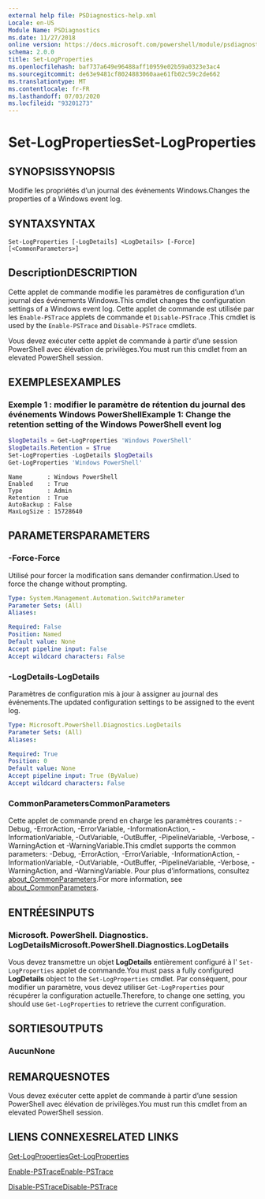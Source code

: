```yaml
---
external help file: PSDiagnostics-help.xml
Locale: en-US
Module Name: PSDiagnostics
ms.date: 11/27/2018
online version: https://docs.microsoft.com/powershell/module/psdiagnostics/set-logproperties?view=powershell-7&WT.mc_id=ps-gethelp
schema: 2.0.0
title: Set-LogProperties
ms.openlocfilehash: baf737a649e96488aff10959e02b59a0323e3ac4
ms.sourcegitcommit: de63e9481cf8024883060aae61fb02c59c2de662
ms.translationtype: MT
ms.contentlocale: fr-FR
ms.lasthandoff: 07/03/2020
ms.locfileid: "93201273"
---
```

# <span data-ttu-id="0d865-102">Set-LogProperties</span><span class="sxs-lookup"><span data-stu-id="0d865-102">Set-LogProperties</span></span>

## <span data-ttu-id="0d865-103">SYNOPSIS</span><span class="sxs-lookup"><span data-stu-id="0d865-103">SYNOPSIS</span></span>
<span data-ttu-id="0d865-104">Modifie les propriétés d’un journal des événements Windows.</span><span class="sxs-lookup"><span data-stu-id="0d865-104">Changes the properties of a Windows event log.</span></span>

## <span data-ttu-id="0d865-105">SYNTAX</span><span class="sxs-lookup"><span data-stu-id="0d865-105">SYNTAX</span></span>

```
Set-LogProperties [-LogDetails] <LogDetails> [-Force] [<CommonParameters>]
```

## <span data-ttu-id="0d865-106">Description</span><span class="sxs-lookup"><span data-stu-id="0d865-106">DESCRIPTION</span></span>

<span data-ttu-id="0d865-107">Cette applet de commande modifie les paramètres de configuration d’un journal des événements Windows.</span><span class="sxs-lookup"><span data-stu-id="0d865-107">This cmdlet changes the configuration settings of a Windows event log.</span></span> <span data-ttu-id="0d865-108">Cette applet de commande est utilisée par les `Enable-PSTrace` applets de commande et `Disable-PSTrace` .</span><span class="sxs-lookup"><span data-stu-id="0d865-108">This cmdlet is used by the `Enable-PSTrace` and `Disable-PSTrace` cmdlets.</span></span>

<span data-ttu-id="0d865-109">Vous devez exécuter cette applet de commande à partir d’une session PowerShell avec élévation de privilèges.</span><span class="sxs-lookup"><span data-stu-id="0d865-109">You must run this cmdlet from an elevated PowerShell session.</span></span>

## <span data-ttu-id="0d865-110">EXEMPLES</span><span class="sxs-lookup"><span data-stu-id="0d865-110">EXAMPLES</span></span>

### <span data-ttu-id="0d865-111">Exemple 1 : modifier le paramètre de rétention du journal des événements Windows PowerShell</span><span class="sxs-lookup"><span data-stu-id="0d865-111">Example 1: Change the retention setting of the Windows PowerShell event log</span></span>

```powershell
$logDetails = Get-LogProperties 'Windows PowerShell'
$logDetails.Retention = $True
Set-LogProperties -LogDetails $logDetails
Get-LogProperties 'Windows PowerShell'
```

```Output
Name       : Windows PowerShell
Enabled    : True
Type       : Admin
Retention  : True
AutoBackup : False
MaxLogSize : 15728640
```

## <span data-ttu-id="0d865-112">PARAMETERS</span><span class="sxs-lookup"><span data-stu-id="0d865-112">PARAMETERS</span></span>

### <span data-ttu-id="0d865-113">-Force</span><span class="sxs-lookup"><span data-stu-id="0d865-113">-Force</span></span>

<span data-ttu-id="0d865-114">Utilisé pour forcer la modification sans demander confirmation.</span><span class="sxs-lookup"><span data-stu-id="0d865-114">Used to force the change without prompting.</span></span>

```yaml
Type: System.Management.Automation.SwitchParameter
Parameter Sets: (All)
Aliases:

Required: False
Position: Named
Default value: None
Accept pipeline input: False
Accept wildcard characters: False
```

### <span data-ttu-id="0d865-115">-LogDetails</span><span class="sxs-lookup"><span data-stu-id="0d865-115">-LogDetails</span></span>

<span data-ttu-id="0d865-116">Paramètres de configuration mis à jour à assigner au journal des événements.</span><span class="sxs-lookup"><span data-stu-id="0d865-116">The updated configuration settings to be assigned to the event log.</span></span>

```yaml
Type: Microsoft.PowerShell.Diagnostics.LogDetails
Parameter Sets: (All)
Aliases:

Required: True
Position: 0
Default value: None
Accept pipeline input: True (ByValue)
Accept wildcard characters: False
```

### <span data-ttu-id="0d865-117">CommonParameters</span><span class="sxs-lookup"><span data-stu-id="0d865-117">CommonParameters</span></span>

<span data-ttu-id="0d865-118">Cette applet de commande prend en charge les paramètres courants : -Debug, -ErrorAction, -ErrorVariable, -InformationAction, -InformationVariable, -OutVariable, -OutBuffer, -PipelineVariable, -Verbose, -WarningAction et -WarningVariable.</span><span class="sxs-lookup"><span data-stu-id="0d865-118">This cmdlet supports the common parameters: -Debug, -ErrorAction, -ErrorVariable, -InformationAction, -InformationVariable, -OutVariable, -OutBuffer, -PipelineVariable, -Verbose, -WarningAction, and -WarningVariable.</span></span> <span data-ttu-id="0d865-119">Pour plus d’informations, consultez [about_CommonParameters](https://go.microsoft.com/fwlink/?LinkID=113216).</span><span class="sxs-lookup"><span data-stu-id="0d865-119">For more information, see [about_CommonParameters](https://go.microsoft.com/fwlink/?LinkID=113216).</span></span>

## <span data-ttu-id="0d865-120">ENTRÉES</span><span class="sxs-lookup"><span data-stu-id="0d865-120">INPUTS</span></span>

### <span data-ttu-id="0d865-121">Microsoft. PowerShell. Diagnostics. LogDetails</span><span class="sxs-lookup"><span data-stu-id="0d865-121">Microsoft.PowerShell.Diagnostics.LogDetails</span></span>

<span data-ttu-id="0d865-122">Vous devez transmettre un objet **LogDetails** entièrement configuré à l' `Set-LogProperties` applet de commande.</span><span class="sxs-lookup"><span data-stu-id="0d865-122">You must pass a fully configured **LogDetails** object to the `Set-LogProperties` cmdlet.</span></span>
<span data-ttu-id="0d865-123">Par conséquent, pour modifier un paramètre, vous devez utiliser `Get-LogProperties` pour récupérer la configuration actuelle.</span><span class="sxs-lookup"><span data-stu-id="0d865-123">Therefore, to change one setting, you should use `Get-LogProperties` to retrieve the current configuration.</span></span>

## <span data-ttu-id="0d865-124">SORTIES</span><span class="sxs-lookup"><span data-stu-id="0d865-124">OUTPUTS</span></span>

### <span data-ttu-id="0d865-125">Aucun</span><span class="sxs-lookup"><span data-stu-id="0d865-125">None</span></span>

## <span data-ttu-id="0d865-126">REMARQUES</span><span class="sxs-lookup"><span data-stu-id="0d865-126">NOTES</span></span>

<span data-ttu-id="0d865-127">Vous devez exécuter cette applet de commande à partir d’une session PowerShell avec élévation de privilèges.</span><span class="sxs-lookup"><span data-stu-id="0d865-127">You must run this cmdlet from an elevated PowerShell session.</span></span>

## <span data-ttu-id="0d865-128">LIENS CONNEXES</span><span class="sxs-lookup"><span data-stu-id="0d865-128">RELATED LINKS</span></span>

[<span data-ttu-id="0d865-129">Get-LogProperties</span><span class="sxs-lookup"><span data-stu-id="0d865-129">Get-LogProperties</span></span>](Get-LogProperties.md)

[<span data-ttu-id="0d865-130">Enable-PSTrace</span><span class="sxs-lookup"><span data-stu-id="0d865-130">Enable-PSTrace</span></span>](Enable-PSTrace.md)

[<span data-ttu-id="0d865-131">Disable-PSTrace</span><span class="sxs-lookup"><span data-stu-id="0d865-131">Disable-PSTrace</span></span>](Disable-PSTrace.md)
